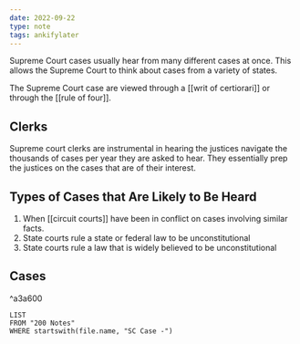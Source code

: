 ```yaml
---
date: 2022-09-22
type: note
tags: ankifylater
---
```


Supreme Court cases usually hear from many different cases at once. This allows the Supreme Court to think about cases from a variety of states.

The Supreme Court case are viewed through a [[writ of certiorari]] or through the [[rule of four]].

## Clerks
Supreme court clerks are instrumental in hearing the justices navigate the thousands of cases per year they are asked to hear. They essentially prep the justices on the cases that are of their interest.

## Types of Cases that Are Likely to Be Heard
1. When [[circuit courts]] have been in conflict on cases involving similar facts.
2. State courts rule a state or federal law to be unconstitutional
3. State courts rule a law that is widely believed to be unconstitutional

## Cases
^a3a600

```dataview
LIST
FROM "200 Notes"
WHERE startswith(file.name, "SC Case -")
```

